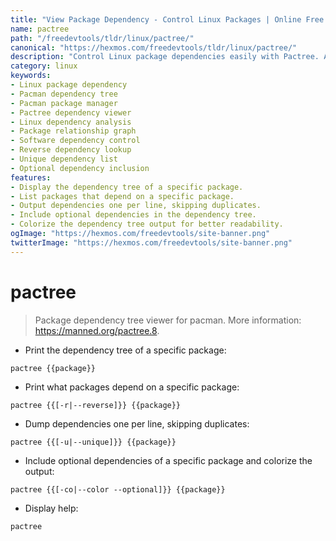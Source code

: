 ```yaml
---
title: "View Package Dependency - Control Linux Packages | Online Free DevTools by Hexmos"
name: pactree
path: "/freedevtools/tldr/linux/pactree/"
canonical: "https://hexmos.com/freedevtools/tldr/linux/pactree/"
description: "Control Linux package dependencies easily with Pactree. Analyze package relationships and identify dependencies quickly. Free online tool, no registration required."
category: linux
keywords:
- Linux package dependency
- Pacman dependency tree
- Pacman package manager
- Pactree dependency viewer
- Linux dependency analysis
- Package relationship graph
- Software dependency control
- Reverse dependency lookup
- Unique dependency list
- Optional dependency inclusion
features:
- Display the dependency tree of a specific package.
- List packages that depend on a specific package.
- Output dependencies one per line, skipping duplicates.
- Include optional dependencies in the dependency tree.
- Colorize the dependency tree output for better readability.
ogImage: "https://hexmos.com/freedevtools/site-banner.png"
twitterImage: "https://hexmos.com/freedevtools/site-banner.png"
---
```


# pactree

> Package dependency tree viewer for pacman.
> More information: <https://manned.org/pactree.8>.

- Print the dependency tree of a specific package:

`pactree {{package}}`

- Print what packages depend on a specific package:

`pactree {{[-r|--reverse]}} {{package}}`

- Dump dependencies one per line, skipping duplicates:

`pactree {{[-u|--unique]}} {{package}}`

- Include optional dependencies of a specific package and colorize the output:

`pactree {{[-co|--color --optional]}} {{package}}`

- Display help:

`pactree`
